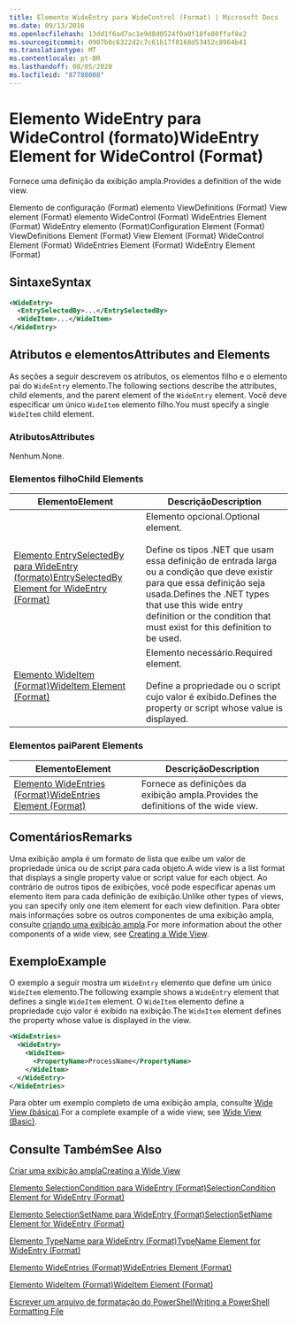 ```yaml
---
title: Elemento WideEntry para WideControl (Format) | Microsoft Docs
ms.date: 09/13/2016
ms.openlocfilehash: 13dd1f6ad7ac1e9d8d0524f0a0f18fe80ffaf8e2
ms.sourcegitcommit: 0907b8c6322d2c7c61b17f8168d53452c8964b41
ms.translationtype: MT
ms.contentlocale: pt-BR
ms.lasthandoff: 08/05/2020
ms.locfileid: "87780008"
---
```

# <a name="wideentry-element-for-widecontrol-format"></a><span data-ttu-id="a363c-102">Elemento WideEntry para WideControl (formato)</span><span class="sxs-lookup"><span data-stu-id="a363c-102">WideEntry Element for WideControl (Format)</span></span>

<span data-ttu-id="a363c-103">Fornece uma definição da exibição ampla.</span><span class="sxs-lookup"><span data-stu-id="a363c-103">Provides a definition of the wide view.</span></span>

<span data-ttu-id="a363c-104">Elemento de configuração (Format) elemento ViewDefinitions (Format) View element (Format) elemento WideControl (Format) WideEntries Element (Format) WideEntry elemento (Format)</span><span class="sxs-lookup"><span data-stu-id="a363c-104">Configuration Element (Format) ViewDefinitions Element (Format) View Element (Format) WideControl Element (Format) WideEntries Element (Format) WideEntry Element (Format)</span></span>

## <a name="syntax"></a><span data-ttu-id="a363c-105">Sintaxe</span><span class="sxs-lookup"><span data-stu-id="a363c-105">Syntax</span></span>

```xml
<WideEntry>
  <EntrySelectedBy>...</EntrySelectedBy>
  <WideItem>...</WideItem>
</WideEntry>
```

## <a name="attributes-and-elements"></a><span data-ttu-id="a363c-106">Atributos e elementos</span><span class="sxs-lookup"><span data-stu-id="a363c-106">Attributes and Elements</span></span>

<span data-ttu-id="a363c-107">As seções a seguir descrevem os atributos, os elementos filho e o elemento pai do `WideEntry` elemento.</span><span class="sxs-lookup"><span data-stu-id="a363c-107">The following sections describe the attributes, child elements, and the parent element of the `WideEntry` element.</span></span> <span data-ttu-id="a363c-108">Você deve especificar um único `WideItem` elemento filho.</span><span class="sxs-lookup"><span data-stu-id="a363c-108">You must specify a single `WideItem` child element.</span></span>

### <a name="attributes"></a><span data-ttu-id="a363c-109">Atributos</span><span class="sxs-lookup"><span data-stu-id="a363c-109">Attributes</span></span>

<span data-ttu-id="a363c-110">Nenhum.</span><span class="sxs-lookup"><span data-stu-id="a363c-110">None.</span></span>

### <a name="child-elements"></a><span data-ttu-id="a363c-111">Elementos filho</span><span class="sxs-lookup"><span data-stu-id="a363c-111">Child Elements</span></span>

|<span data-ttu-id="a363c-112">Elemento</span><span class="sxs-lookup"><span data-stu-id="a363c-112">Element</span></span>|<span data-ttu-id="a363c-113">Descrição</span><span class="sxs-lookup"><span data-stu-id="a363c-113">Description</span></span>|
|-------------|-----------------|
|[<span data-ttu-id="a363c-114">Elemento EntrySelectedBy para WideEntry (formato)</span><span class="sxs-lookup"><span data-stu-id="a363c-114">EntrySelectedBy Element for WideEntry (Format)</span></span>](./entryselectedby-element-for-wideentry-format.md)|<span data-ttu-id="a363c-115">Elemento opcional.</span><span class="sxs-lookup"><span data-stu-id="a363c-115">Optional element.</span></span><br /><br /> <span data-ttu-id="a363c-116">Define os tipos .NET que usam essa definição de entrada larga ou a condição que deve existir para que essa definição seja usada.</span><span class="sxs-lookup"><span data-stu-id="a363c-116">Defines the .NET types that use this wide entry definition or the condition that must exist for this definition to be used.</span></span>|
|[<span data-ttu-id="a363c-117">Elemento WideItem (Format)</span><span class="sxs-lookup"><span data-stu-id="a363c-117">WideItem Element (Format)</span></span>](./wideitem-element-for-widecontrol-format.md)|<span data-ttu-id="a363c-118">Elemento necessário.</span><span class="sxs-lookup"><span data-stu-id="a363c-118">Required element.</span></span><br /><br /> <span data-ttu-id="a363c-119">Define a propriedade ou o script cujo valor é exibido.</span><span class="sxs-lookup"><span data-stu-id="a363c-119">Defines the property or script whose value is displayed.</span></span>|

### <a name="parent-elements"></a><span data-ttu-id="a363c-120">Elementos pai</span><span class="sxs-lookup"><span data-stu-id="a363c-120">Parent Elements</span></span>

|<span data-ttu-id="a363c-121">Elemento</span><span class="sxs-lookup"><span data-stu-id="a363c-121">Element</span></span>|<span data-ttu-id="a363c-122">Descrição</span><span class="sxs-lookup"><span data-stu-id="a363c-122">Description</span></span>|
|-------------|-----------------|
|[<span data-ttu-id="a363c-123">Elemento WideEntries (Format)</span><span class="sxs-lookup"><span data-stu-id="a363c-123">WideEntries Element (Format)</span></span>](./wideentries-element-for-widecontrol-format.md)|<span data-ttu-id="a363c-124">Fornece as definições da exibição ampla.</span><span class="sxs-lookup"><span data-stu-id="a363c-124">Provides the definitions of the wide view.</span></span>|

## <a name="remarks"></a><span data-ttu-id="a363c-125">Comentários</span><span class="sxs-lookup"><span data-stu-id="a363c-125">Remarks</span></span>

<span data-ttu-id="a363c-126">Uma exibição ampla é um formato de lista que exibe um valor de propriedade única ou de script para cada objeto.</span><span class="sxs-lookup"><span data-stu-id="a363c-126">A wide view is a list format that displays a single property value or script value for each object.</span></span> <span data-ttu-id="a363c-127">Ao contrário de outros tipos de exibições, você pode especificar apenas um elemento item para cada definição de exibição.</span><span class="sxs-lookup"><span data-stu-id="a363c-127">Unlike other types of views, you can specify only one item element for each view definition.</span></span> <span data-ttu-id="a363c-128">Para obter mais informações sobre os outros componentes de uma exibição ampla, consulte [criando uma exibição ampla](./creating-a-wide-view.md).</span><span class="sxs-lookup"><span data-stu-id="a363c-128">For more information about the other components of a wide view, see [Creating a Wide View](./creating-a-wide-view.md).</span></span>

## <a name="example"></a><span data-ttu-id="a363c-129">Exemplo</span><span class="sxs-lookup"><span data-stu-id="a363c-129">Example</span></span>

<span data-ttu-id="a363c-130">O exemplo a seguir mostra um `WideEntry` elemento que define um único `WideItem` elemento.</span><span class="sxs-lookup"><span data-stu-id="a363c-130">The following example shows a `WideEntry` element that defines a single `WideItem` element.</span></span> <span data-ttu-id="a363c-131">O `WideItem` elemento define a propriedade cujo valor é exibido na exibição.</span><span class="sxs-lookup"><span data-stu-id="a363c-131">The `WideItem` element defines the property whose value is displayed in the view.</span></span>

```xml
<WideEntries>
  <WideEntry>
    <WideItem>
      <PropertyName>ProcessName</PropertyName>
    </WideItem>
  </WideEntry>
</WideEntries>

```

<span data-ttu-id="a363c-132">Para obter um exemplo completo de uma exibição ampla, consulte [Wide View (básica)](./wide-view-basic.md).</span><span class="sxs-lookup"><span data-stu-id="a363c-132">For a complete example of a wide view, see [Wide View (Basic)](./wide-view-basic.md).</span></span>

## <a name="see-also"></a><span data-ttu-id="a363c-133">Consulte Também</span><span class="sxs-lookup"><span data-stu-id="a363c-133">See Also</span></span>

[<span data-ttu-id="a363c-134">Criar uma exibição ampla</span><span class="sxs-lookup"><span data-stu-id="a363c-134">Creating a Wide View</span></span>](./creating-a-wide-view.md)

[<span data-ttu-id="a363c-135">Elemento SelectionCondition para WideEntry (Format)</span><span class="sxs-lookup"><span data-stu-id="a363c-135">SelectionCondition Element for WideEntry (Format)</span></span>](./selectioncondition-element-for-entryselectedby-for-widecontrol-format.md)

[<span data-ttu-id="a363c-136">Elemento SelectionSetName para WideEntry (Format)</span><span class="sxs-lookup"><span data-stu-id="a363c-136">SelectionSetName Element for WideEntry (Format)</span></span>](./selectionsetname-element-for-entryselectedby-for-widecontrol-format.md)

[<span data-ttu-id="a363c-137">Elemento TypeName para WideEntry (Format)</span><span class="sxs-lookup"><span data-stu-id="a363c-137">TypeName Element for WideEntry (Format)</span></span>](./typename-element-for-entryselectedby-for-wideentry-format.md)

[<span data-ttu-id="a363c-138">Elemento WideEntries (Format)</span><span class="sxs-lookup"><span data-stu-id="a363c-138">WideEntries Element (Format)</span></span>](./wideentries-element-for-widecontrol-format.md)

[<span data-ttu-id="a363c-139">Elemento WideItem (Format)</span><span class="sxs-lookup"><span data-stu-id="a363c-139">WideItem Element (Format)</span></span>](./wideitem-element-for-widecontrol-format.md)

[<span data-ttu-id="a363c-140">Escrever um arquivo de formatação do PowerShell</span><span class="sxs-lookup"><span data-stu-id="a363c-140">Writing a PowerShell Formatting File</span></span>](./writing-a-powershell-formatting-file.md)
